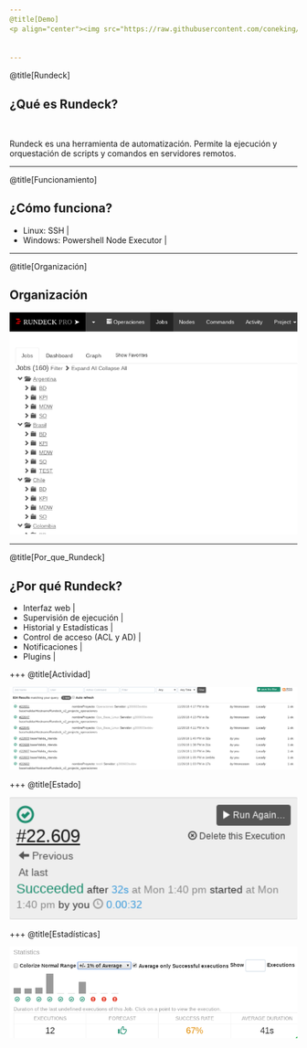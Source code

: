```yaml
---
@title[Demo]
<p align="center"><img src="https://raw.githubusercontent.com/coneking/rundeck/demo/images/rundeck.jpg" width="600" /></p>


---
```

@title[Rundeck]
## ¿Qué es Rundeck?

<br>

Rundeck es una herramienta de automatización.
Permite la ejecución y orquestación de scripts y comandos en servidores remotos.


---
@title[Funcionamiento]

## ¿Cómo funciona?

- Linux: SSH |
- Windows: Powershell Node Executor |

---
@title[Organización]

## Organización

<p align="center"><img src="https://raw.githubusercontent.com/coneking/rundeck/demo/images/jobs.png" width="700" /></p>

---
@title[Por_que_Rundeck]

## ¿Por qué Rundeck?

- Interfaz web |
- Supervisión de ejecución |
- Historial y Estadísticas |
- Control de acceso (ACL y AD) |
- Notificaciones |
- Plugins |

+++
@title[Actividad]

<p align="center"><img src="https://raw.githubusercontent.com/coneking/rundeck/demo/images/actividad.png" width="700" /></p>

+++
@title[Estado]

<p align="center"><img src="https://raw.githubusercontent.com/coneking/rundeck/demo/images/status.png" width="600" /></p>

+++
@title[Estadísticas]
<p align="center"><img src="https://raw.githubusercontent.com/coneking/rundeck/demo/images/estadisticas.png" width="600" /></p>
